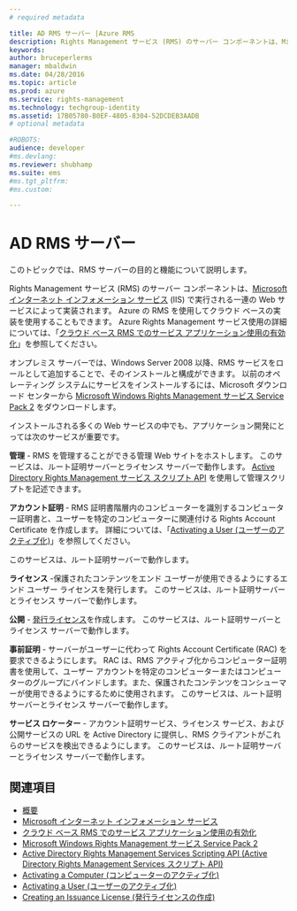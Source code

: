 ```yaml
---
# required metadata

title: AD RMS サーバー |Azure RMS
description: Rights Management サービス (RMS) のサーバー コンポーネントは、Microsoft インターネット インフォメーション サービスで実行される一連の Web サービスによって実装されます。
keywords:
author: bruceperlerms
manager: mbaldwin
ms.date: 04/28/2016
ms.topic: article
ms.prod: azure
ms.service: rights-management
ms.technology: techgroup-identity
ms.assetid: 17B05780-B0EF-4805-8304-52DCDEB3AADB
# optional metadata

#ROBOTS:
audience: developer
#ms.devlang:
ms.reviewer: shubhamp
ms.suite: ems
#ms.tgt_pltfrm:
#ms.custom:

---
```


# AD RMS サーバー

このトピックでは、RMS サーバーの目的と機能について説明します。

Rights Management サービス (RMS) のサーバー コンポーネントは、[Microsoft インターネット インフォメーション サービス](http://www.iis.net/overview) (IIS) で実行される一連の Web サービスによって実装されます。 Azure の RMS を使用してクラウド ベースの実装を使用することもできます。 Azure Rights Management サービス使用の詳細については、「[クラウド ベース RMS でのサービス アプリケーション使用の有効化](how-to-use-file-api-with-aadrm-cloud.md)」を参照してください。

オンプレミス サーバーでは、Windows Server 2008 以降、RMS サービスをロールとして追加することで、そのインストールと構成ができます。 以前のオペレーティング システムにサービスをインストールするには、Microsoft ダウンロード センターから [Microsoft Windows Rights Management サービス Service Pack 2](http://www.microsoft.com/download/en/details.aspx?id=4909) をダウンロードします。

インストールされる多くの Web サービスの中でも、アプリケーション開発にとっては次のサービスが重要です。

**管理** - RMS を管理することができる管理 Web サイトをホストします。 このサービスは、ルート証明サーバーとライセンス サーバーで動作します。 [Active Directory Rights Management サービス スクリプト API](https://msdn.microsoft.com/library/Bb968797) を使用して管理スクリプトを記述できます。

**アカウント証明** - RMS 証明書階層内のコンピューターを識別するコンピューター証明書と、ユーザーを特定のコンピューターに関連付ける Rights Account Certificate を作成します。 詳細については、「[Activating a User (ユーザーのアクティブ化)](https://msdn.microsoft.com/library/Cc530378)」を参照してください。

このサービスは、ルート証明サーバーで動作します。

**ライセンス** -保護されたコンテンツをエンド ユーザーが使用できるようにするエンド ユーザー ライセンスを発行します。 このサービスは、ルート証明サーバーとライセンス サーバーで動作します。

**公開** - [発行ライセンス](https://msdn.microsoft.com/library/Aa362355)を作成します。 このサービスは、ルート証明サーバーとライセンス サーバーで動作します。

**事前証明** - サーバーがユーザーに代わって Rights Account Certificate (RAC) を要求できるようにします。 RAC は、RMS アクティブ化からコンピューター証明書を使用して、ユーザー アカウントを特定のコンピューターまたはコンピューターのグループにバインドします。また、保護されたコンテンツをコンシューマーが使用できるようにするために使用されます。 このサービスは、ルート証明サーバーとライセンス サーバーで動作します。

**サービス ロケーター** - アカウント証明サービス、ライセンス サービス、および公開サービスの URL を Active Directory に提供し、RMS クライアントがこれらのサービスを検出できるようにします。 このサービスは、ルート証明サーバーとライセンス サーバーで動作します。

 

## 関連項目 ##
* [概要](ad-rms-overview.md)
* [Microsoft インターネット インフォメーション サービス](http://www.iis.net/overview)
* [クラウド ベース RMS でのサービス アプリケーション使用の有効化](how-to-use-file-api-with-aadrm-cloud.md)
* [Microsoft Windows Rights Management サービス Service Pack 2](http://www.microsoft.com/download/en/details.aspx?id=4909)
* [Active Directory Rights Management Services Scripting API (Active Directory Rights Management Services スクリプト API)](https://msdn.microsoft.com/library/Bb968797)
* [Activating a Computer (コンピューターのアクティブ化)](https://msdn.microsoft.com/library/Cc530377)
* [Activating a User (ユーザーのアクティブ化)](https://msdn.microsoft.com/library/Cc530378)
* [Creating an Issuance License (発行ライセンスの作成)](https://msdn.microsoft.com/library/Aa362355)

 

 


<!--HONumber=Apr16_HO4-->


